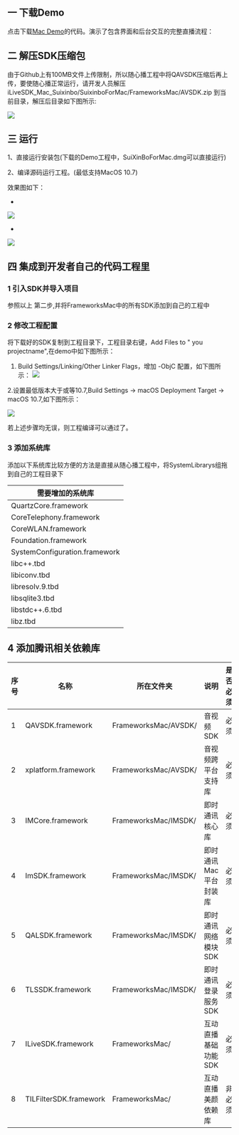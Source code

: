 ## 一 下载Demo
点击下载[Mac Demo](https://github.com/zhaoyang21cn/iLiveSDK_Mac_Suixinbo)的代码。演示了包含界面和后台交互的完整直播流程：<br/>

## 二 解压SDK压缩包

由于Github上有100MB文件上传限制，所以随心播工程中将QAVSDK压缩后再上传，要使随心播正常运行，请开发人员解压iLiveSDK_Mac_Suixinbo/SuixinboForMac/FrameworksMac/AVSDK.zip 到当前目录，解压后目录如下图所示:

![](http://mc.qcloudimg.com/static/img/e70b619d7c575b395680c4242f528f4f/image.png)

## 三 运行

1、直接运行安装包(下载的Demo工程中，SuiXinBoForMac.dmg可以直接运行)

2、编译源码运行工程。(最低支持MacOS 10.7)

效果图如下：

* <div align=center>
<img src="http://mc.qcloudimg.com/static/img/2b146c664a2d0d74f3a57a79d8c06a2b/image.png"/>

* <div align=center>
<img src="http://mc.qcloudimg.com/static/img/d34af5a50720dca145728112d2195522/image.png"/>

## 四 集成到开发者自己的代码工程里
### 1 引入SDK并导入项目 

参照以上 第二步,并将FrameworksMac中的所有SDK添加到自己的工程中 

### 2 修改工程配置
将下载好的SDK复制到工程目录下，工程目录右键，Add Files to " you projectname",在demo中如下图所示：

1. Build Settings/Linking/Other Linker Flags，增加 -ObjC 配置，如下图所示：
![](http://mc.qcloudimg.com/static/img/9e48e62964428b6b12e11c262ff29178/image.png)

2.设置最低版本大于或等10.7,Build Settings -> macOS Deployment Target -> macOS 10.7,如下图所示：

![](http://mc.qcloudimg.com/static/img/592954bf985115b7089147800a3667c8/image.png)

若上述步骤均无误，则工程编译可以通过了。

### 3 添加系统库
添加以下系统库比较方便的方法是直接从随心播工程中，将SystemLibrarys组拖到自己的工程目录下

|  需要增加的系统库 |
|------------|
|QuartzCore.framework|
|CoreTelephony.framework|
|CoreWLAN.framework|
|Foundation.framework|
|SystemConfiguration.framework|
|libc++.tbd|
|libiconv.tbd|
|libresolv.9.tbd|
|libsqlite3.tbd|
|libstdc++.6.tbd|
|libz.tbd|

## 4 添加腾讯相关依赖库

|序号|名称|所在文件夹|说明|是否必须|
|--|--|--|--|--|
|1|QAVSDK.framework|FrameworksMac/AVSDK/|音视频SDK|必须|
|2|xplatform.framework|FrameworksMac/AVSDK/|音视频跨平台支持库|必须|
|3|IMCore.framework|FrameworksMac/IMSDK/|即时通讯核心库|必须|
|4|ImSDK.framework|FrameworksMac/IMSDK/|即时通讯Mac平台封装库|必须|
|5|QALSDK.framework|FrameworksMac/IMSDK/|即时通讯网络模块SDK|必须|
|6|TLSSDK.framework|FrameworksMac/IMSDK/|即时通讯登录服务SDK|必须|
|7|ILiveSDK.framework|FrameworksMac/|互动直播基础功能SDK|必须|
|8|TILFilterSDK.framework|FrameworksMac/|互动直播美颜依赖库|非必须|

